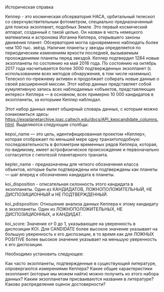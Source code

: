 Историческая справка

Кеплер - это космическая обсерватория НАСА, орбитальный телескоп со сверхчувствительным фотометром, специально предназначенный для поиска экзопланет, подобных Земле. Это первый космический аппарат, созданный с такой целью. Он назван в честь немецкого математика и астронома Иоганна Кеплера, открывшего законы движения планет. Обсерватория могла одновременно наблюдать более чем 100 тыс. звёзд. Наличие планеты у звезды определяется по периодическим изменениям яркости последней, вызываемым прохождениями планеты перед звездой.
Кеплер подтвердил 1284 новые экзопланеты по состоянию на май 2016 года. По состоянию на октябрь 2017 года насчитывается более 3000 подтвержденных экзопланет (с использованием всех методов обнаружения, в том числе наземных). Телескоп по-прежнему активен и продолжает собирать новые данные о своей расширенной миссии.
Этот набор данных представляет собой кумулятивную запись всех наблюдаемых «объектов, представляющих интерес» Кеплера — в основном, всех примерно 10 000 кандидатов в экзопланеты, за которыми Кеплер наблюдал.

Этот набор данных имеет обширный словарь данных, с которым можно ознакомиться здесь: https://exoplanetarchive.ipac.caltech.edu/docs/API_kepcandidate_columns.html. Выделяются следующие столбцы:

kepoi_name — это цель, идентифицированная проектом «Кеплер», которая отображает по меньшей мере одну транзитоподобную последовательность в фотометрии временных рядов Кеплера, которая, по-видимому, имеет астрофизическое происхождение и первоначально согласуется с гипотезой планетарного транзита.

kepler_name - предназначены для четкого обозначения класса объектов, которые были подтверждены или подтверждены как планеты — шаг вперед к обозначению кандидата в планеты.

koi_disposition - описательная склонность этого кандидата в экзопланеты. Один из КАНДИДАТОВ, ЛОЖНОПОЛОЖИТЕЛЬНЫЙ, НЕ ДИСПОЗИЦИОННЫЙ и НЕ ПОДТВЕРЖДЕННЫЙ.

koi_pdisposition: Отношение анализа данных Кеплера к этому кандидату в экзопланеты. Один из ЛОЖНОПОЛОЖИТЕЛЬНЫХ, НЕ ДИСПОЗИЦИОННЫХ, и КАНДИДАТ.

koi_score: Значение от 0 до 1, указывающее на уверенность в диспозиции KOI. Для CANDIDATE более высокое значение указывает на большую уверенность к его диспозиции, в то время как для ЛОЖНЫХ POSITIVE более высокое значение указывает на меньшую уверенность к его диспозиции.

Необходимо установить следующее:

Как часто экзопланеты, подтвержденные в существующей литературе, опровергаются измерениями Кеплера?
Какие общие характеристики экзопланет (которые мы можем найти) можно получить из этого набора данных?
Каким экзопланетам присваиваются названия в литературе? Каково распределение оценок достоверности?
